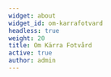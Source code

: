 ```yaml
---
widget: about
widget_id: om-karrafotvard
headless: true
weight: 20
title: Om Kärra Fotvård
active: true
author: admin
---
```

